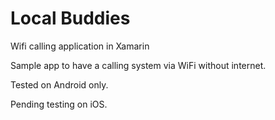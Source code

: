 # Local Buddies
Wifi calling application in Xamarin

Sample app to have a calling system via WiFi without internet.




Tested on Android only.

Pending testing on iOS.
